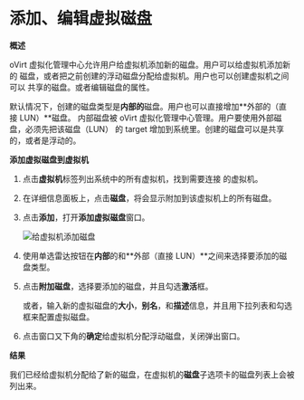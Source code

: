 # 添加、编辑虚拟磁盘

**概述**

oVirt 虚拟化管理中心允许用户给虚拟机添加新的磁盘。用户可以给虚拟机添加新的
磁盘，或者把之前创建的浮动磁盘分配给虚拟机。用户也可以创建虚拟机之间可以
共享的磁盘。或者编辑磁盘的属性。

默认情况下，创建的磁盘类型是**内部的**磁盘。用户也可以直接增加**外部的（直接 LUN）**磁盘。
内部磁盘被 oVirt 虚拟化管理中心管理。用户要使用外部磁盘，必须先把该磁盘（LUN）
的 target 增加到系统里。创建的磁盘可以是共享的，或者是浮动的。


**添加虚拟磁盘到虚拟机**

1. 点击**虚拟机**标签列出系统中的所有虚拟机，找到需要连接 的虚拟机。

2. 在详细信息面板上，点击**磁盘**，将会显示附加到该虚拟机上的所有磁盘。

3. 点击**添加**，打开**添加虚拟磁盘**窗口。

   ![给虚拟机添加磁盘](images/vm-add-disk.png)

4. 使用单选雷达按钮在**内部**的和**外部（直接 LUN）**之间来选择要添加的磁盘类型。

5. 点击**附加磁盘**，选择要添加的磁盘，并且勾选**激活**框。

   或者，输入新的虚拟磁盘的**大小**，**别名**，和**描述**信息，并且用下拉列表和勾选框来配置虚拟磁盘。

6. 点击窗口又下角的**确定**给虚拟机分配浮动磁盘，关闭弹出窗口。

**结果**

我们已经给虚拟机分配给了新的磁盘，在虚拟机的**磁盘**子选项卡的磁盘列表上会被列出来。

